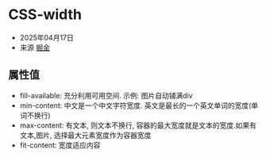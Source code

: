 # CSS-width
- 2025年04月17日
- 来源 [掘金](https://juejin.cn/post/7368712423794245641)
## 属性值
- fill-available: 充分利用可用空间. 示例: 图片自动铺满div
- min-content: 中文是一个中文字符宽度. 英文是最长的一个英文单词的宽度(单词不换行)
- max-content: 有文本, 则文本不换行, 容器的最大宽度就是文本的宽度.如果有文本,图片, 选择最大元素宽度作为容器宽度
- fit-content: 宽度适应内容
